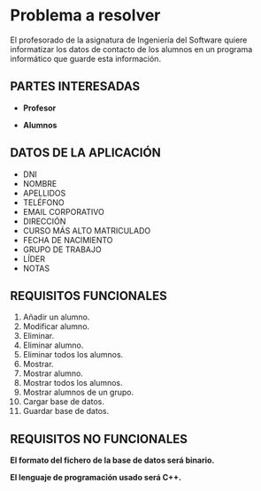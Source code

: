 # Problema a resolver

El profesorado de la asignatura de Ingeniería del Software quiere informatizar los datos de contacto de los alumnos en un programa informático que guarde esta información.

## PARTES INTERESADAS

* **Profesor**

* **Alumnos**

## DATOS DE LA APLICACIÓN

* DNI
* NOMBRE
* APELLIDOS
* TELÉFONO
* EMAIL CORPORATIVO
* DIRECCIÓN
* CURSO MÁS ALTO MATRICULADO
* FECHA DE NACIMIENTO
* GRUPO DE TRABAJO
* LÍDER
* NOTAS

## REQUISITOS FUNCIONALES

1. Añadir un alumno.
2. Modificar alumno.
3. Eliminar.
4. Eliminar alumno.
5. Eliminar todos los alumnos.
6. Mostrar.
7. Mostrar alumno.
8. Mostrar todos los alumnos.
9. Mostrar alumnos de un grupo.
10. Cargar base de datos.
11. Guardar base de datos.

## REQUISITOS NO FUNCIONALES

**El formato del fichero de la base de datos será binario.**

**El lenguaje de programación usado será C++.**
